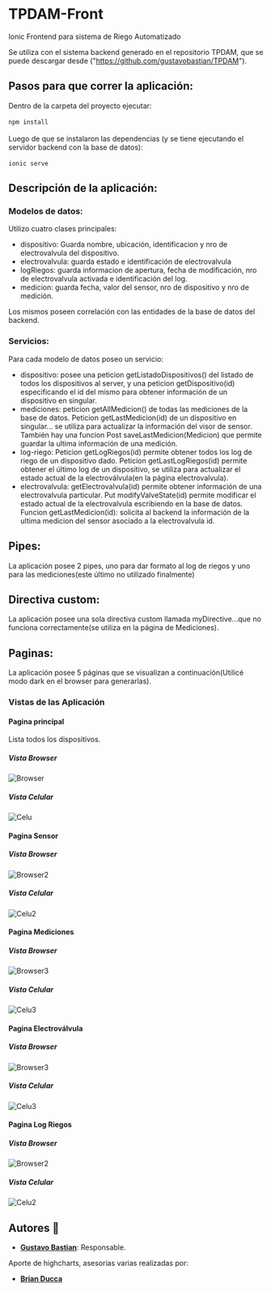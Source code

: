 # TPDAM-Front
Ionic Frontend para sistema de Riego Automatizado

Se utiliza con el sistema backend generado en el repositorio TPDAM, que se puede descargar desde ("https://github.com/gustavobastian/TPDAM").

## Pasos para que correr la aplicación:

Dentro de la carpeta del proyecto ejecutar:\
\
 `npm install`\
 \
Luego de que se instalaron las dependencias (y se tiene ejecutando el servidor backend con la base de datos):\
\
`ionic serve`

## Descripción de la aplicación:
### Modelos de datos:
Utilizo cuatro clases principales:
* dispositivo: Guarda nombre, ubicación, identificacion y nro de electrovalvula del dispositivo.
* electrovalvula: guarda estado e identificación de electrovalvula
* logRiegos: guarda informacion de apertura, fecha de modificación, nro de electrovalvula activada e identificación del log. 
* medicion: guarda fecha, valor del sensor, nro de dispositivo y nro de medición.

Los mismos poseen correlación con las entidades de la base de datos del backend.

### Servicios:
Para cada modelo de datos poseo un servicio:
* dispositivo: posee una peticion getListadoDispositivos() del listado de todos los dispositivos al server, y una peticion getDispositivo(id) especificando el id del mismo para obtener información de un dispositivo en singular. 
* mediciones: peticion getAllMedicion() de todas las mediciones de la base de datos. Peticion getLastMedicion(id) de un dispositivo en singular... se utiliza para actualizar la información del visor de sensor. También hay una funcion Post saveLastMedicion(Medicion) que permite guardar la ultima información de una medición.
* log-riego: Peticion getLogRiegos(id) permite obtener todos los log de riego de un dispositivo dado. Peticion getLastLogRiegos(id) permite obtener el último log de un dispositivo, se utiliza para actualizar el estado actual de la electroválvula(en la página electrovalvula).
* electrovalvula: getElectrovalvula(id) permite obtener información de una electrovalvula particular. Put modifyValveState(id) permite modificar el estado actual de la electrovalvula escribiendo en la base de datos. Funcion getLastMedicion(id): solicita al backend la información de la ultima medicion del sensor asociado a la electrovalvula id.

## Pipes: 
La aplicación posee 2 pipes, uno para dar formato al log de riegos y uno para las mediciones(este último no utilizado finalmente)

## Directiva custom:
La aplicación posee una sola directiva custom llamada myDirective...que no funciona correctamente(se utiliza en la página de Mediciones).
## Paginas:
La aplicación posee 5 páginas que se visualizan a continuación(Utilicé modo dark en el browser para generarlas).


 ### Vistas de las Aplicación

#### Pagina principal
Lista todos los dispositivos.

##### Vista Browser
![Browser](Doc/browser-home.png)
##### Vista Celular
![Celu](Doc/celu-home.png)
#### Pagina Sensor
##### Vista Browser
![Browser2](Doc/browser-sensor.png)
##### Vista Celular
![Celu2](Doc/celu-sensor.png)

#### Pagina Mediciones
##### Vista Browser
![Browser3](Doc/browser-mediciones.png)
##### Vista Celular
![Celu3](Doc/celu-mediciones.png)

#### Pagina Electroválvula
##### Vista Browser
![Browser3](Doc/browser-electrovalvula.png)
##### Vista Celular
![Celu3](Doc/celu-electrovalvula.png)

#### Pagina Log Riegos
##### Vista Browser
![Browser2](Doc/browser-log-riegos.png)
##### Vista Celular
![Celu2](Doc/celu-log-riegos.png)



## Autores 👥

* **[Gustavo Bastian](https://github.com/gustavobastian)**: Responsable.

Aporte de highcharts, asesorias varias realizadas por:
* **[Brian Ducca](https://github.com/brianducca)** 